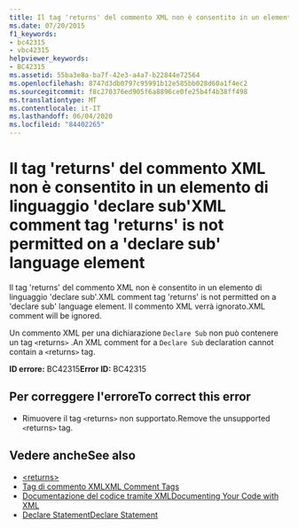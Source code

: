 ```yaml
---
title: Il tag 'returns' del commento XML non è consentito in un elemento di linguaggio 'declare sub'
ms.date: 07/20/2015
f1_keywords:
- bc42315
- vbc42315
helpviewer_keywords:
- BC42315
ms.assetid: 55ba3e8a-ba7f-42e3-a4a7-b22844e72564
ms.openlocfilehash: 8747d3db0797c95991b12e585bb028d60a1f4ec2
ms.sourcegitcommit: f8c270376ed905f6a8896ce0fe25b4f4b38ff498
ms.translationtype: MT
ms.contentlocale: it-IT
ms.lasthandoff: 06/04/2020
ms.locfileid: "84402265"
---
```

# <a name="xml-comment-tag-returns-is-not-permitted-on-a-declare-sub-language-element"></a><span data-ttu-id="a59e8-102">Il tag 'returns' del commento XML non è consentito in un elemento di linguaggio 'declare sub'</span><span class="sxs-lookup"><span data-stu-id="a59e8-102">XML comment tag 'returns' is not permitted on a 'declare sub' language element</span></span>
<span data-ttu-id="a59e8-103">Il tag 'returns' del commento XML non è consentito in un elemento di linguaggio 'declare sub'.</span><span class="sxs-lookup"><span data-stu-id="a59e8-103">XML comment tag 'returns' is not permitted on a 'declare sub' language element.</span></span> <span data-ttu-id="a59e8-104">Il commento XML verrà ignorato.</span><span class="sxs-lookup"><span data-stu-id="a59e8-104">XML comment will be ignored.</span></span>  
  
 <span data-ttu-id="a59e8-105">Un commento XML per una dichiarazione `Declare Sub` non può contenere un tag `<`returns`>` .</span><span class="sxs-lookup"><span data-stu-id="a59e8-105">An XML comment for a `Declare Sub` declaration cannot contain a `<`returns`>` tag.</span></span>  
  
 <span data-ttu-id="a59e8-106">**ID errore:** BC42315</span><span class="sxs-lookup"><span data-stu-id="a59e8-106">**Error ID:** BC42315</span></span>  
  
## <a name="to-correct-this-error"></a><span data-ttu-id="a59e8-107">Per correggere l'errore</span><span class="sxs-lookup"><span data-stu-id="a59e8-107">To correct this error</span></span>  
  
- <span data-ttu-id="a59e8-108">Rimuovere il tag `<`returns`>` non supportato.</span><span class="sxs-lookup"><span data-stu-id="a59e8-108">Remove the unsupported `<`returns`>` tag.</span></span>  
  
## <a name="see-also"></a><span data-ttu-id="a59e8-109">Vedere anche</span><span class="sxs-lookup"><span data-stu-id="a59e8-109">See also</span></span>

- [\<returns>](../language-reference/xmldoc/returns.md)
- [<span data-ttu-id="a59e8-110">Tag di commento XML</span><span class="sxs-lookup"><span data-stu-id="a59e8-110">XML Comment Tags</span></span>](../language-reference/xmldoc/index.md)
- [<span data-ttu-id="a59e8-111">Documentazione del codice tramite XML</span><span class="sxs-lookup"><span data-stu-id="a59e8-111">Documenting Your Code with XML</span></span>](../programming-guide/program-structure/documenting-your-code-with-xml.md)
- [<span data-ttu-id="a59e8-112">Declare Statement</span><span class="sxs-lookup"><span data-stu-id="a59e8-112">Declare Statement</span></span>](../language-reference/statements/declare-statement.md)
